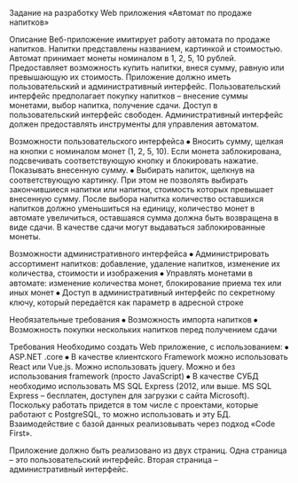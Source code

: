 
Задание на разработку Web приложения «Автомат по продаже напитков»

Описание
Веб-приложение имитирует работу автомата по продаже напитков. Напитки представлены названием, картинкой и стоимостью.
Автомат принимает монеты номиналом в 1, 2, 5, 10 рублей. Предоставляет возможность купить напитки, внеся сумму, равную или превышающую их стоимость.
Приложение должно иметь пользовательский и административный интерфейс. 
Пользовательский интерфейс предполагает покупку напитков – внесение суммы монетами, выбор напитка, получение сдачи. Доступ в пользовательский интерфейс свободен. 
Административный интерфейс должен предоставлять инструменты для управления автоматом. 

Возможности пользовательского интерфейса
⦁	Вносить сумму, щелкая на кнопки с номиналом монет (1, 2, 5, 10). Если монета заблокирована, подсвечивать соответствующую кнопку и блокировать нажатие. Показывать внесенную сумму.
⦁	Выбирать напиток, щелкнув на соответствующую картинку. При этом не позволять выбирать закончившиеся напитки или напитки, стоимость которых превышает внесенную сумму. После выбора напитка количество оставшихся напитков должно уменьшиться на единицу, количество монет в автомате увеличиться, оставшаяся сумма должна быть возвращена в виде сдачи. В качестве сдачи могут выдаваться заблокированные монеты.

Возможности административного интерфейса
⦁	Администрировать ассортимент напитков: добавление, удаление напитков, изменение их количества, стоимости и изображения
⦁	Управлять монетами в автомате: изменение количества монет, блокирование приема тех или иных монет
⦁	Доступ в административный интерфейс по секретному ключу, который передаётся как параметр в адресной строке

Необязательные требования
⦁	Возможность импорта напитков
⦁	Возможность покупки нескольких напитков перед получением сдачи

Требования
Необходимо создать Web приложение, с использованием:
⦁	ASP.NET .core
⦁	В качестве клиентского Framework можно использовать React или Vue.js. Можно использовать jquery. Можно и без использования framework (просто JavaScript) 
⦁	В качестве СУБД необходимо использовать MS SQL Express (2012, или выше. MS SQL Express – бесплатен, доступен для загрузки с сайта Microsoft). Поскольку работать придется в том числе с проектами, которые работают с PostgreSQL, то можно использовать и эту БД.
Взаимодействие с базой данных реализовывать через подход «Code First».

Приложение должно быть реализовано из двух страниц. Одна страница – это пользовательский интерфейс. Вторая страница – административный интерфейс.
